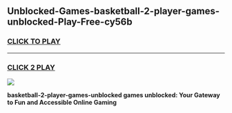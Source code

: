 
## Unblocked-Games-basketball-2-player-games-unblocked-Play-Free-cy56b
<h3>
<a href="https://premium76.site?title=basketball-2-player-games-unblocked&ref=10A">CLICK TO PLAY</a></h3>
<hr>

<h3>
<a href="https://premium76.site?title=basketball-2-player-games-unblocked&ref=10A">CLICK 2 PLAY</a>
  
</h3>

<a href="https://premium76.site?title=basketball-2-player-games-unblocked&ref=10A"><img src="https://clearcache.store/games.png"></a>


**basketball-2-player-games-unblocked games unblocked: Your Gateway to Fun and Accessible Online Gaming**
